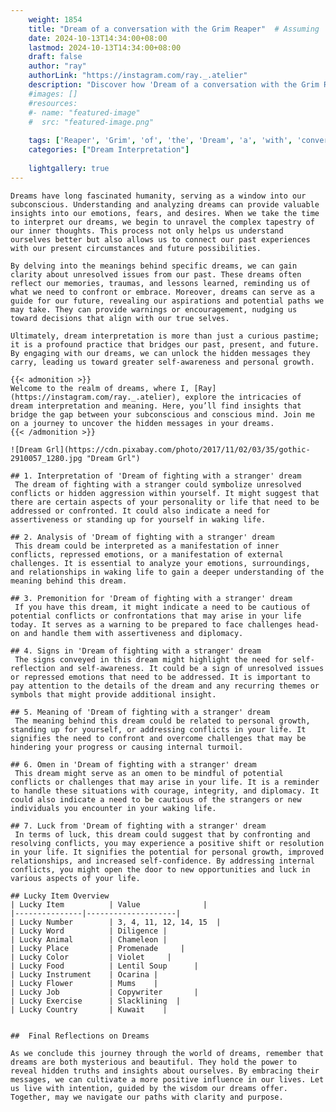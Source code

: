 ```yaml
---
    weight: 1854
    title: "Dream of a conversation with the Grim Reaper"  # Assuming 'title' column exists
    date: 2024-10-13T14:34:00+08:00
    lastmod: 2024-10-13T14:34:00+08:00
    draft: false
    author: "ray"
    authorLink: "https://instagram.com/ray._.atelier"
    description: "Discover how 'Dream of a conversation with the Grim Reaper' can interpret your future and uncover its significant meanings in your life."
    #images: []
    #resources:
    #- name: "featured-image"
    #  src: "featured-image.png"
    
    tags: ['Reaper', 'Grim', 'of', 'the', 'Dream', 'a', 'with', 'conversation']
    categories: ["Dream Interpretation"]
    
    lightgallery: true
---
```

    
    Dreams have long fascinated humanity, serving as a window into our subconscious. Understanding and analyzing dreams can provide valuable insights into our emotions, fears, and desires. When we take the time to interpret our dreams, we begin to unravel the complex tapestry of our inner thoughts. This process not only helps us understand ourselves better but also allows us to connect our past experiences with our present circumstances and future possibilities.
    
    By delving into the meanings behind specific dreams, we can gain clarity about unresolved issues from our past. These dreams often reflect our memories, traumas, and lessons learned, reminding us of what we need to confront or embrace. Moreover, dreams can serve as a guide for our future, revealing our aspirations and potential paths we may take. They can provide warnings or encouragement, nudging us toward decisions that align with our true selves.
    
    Ultimately, dream interpretation is more than just a curious pastime; it is a profound practice that bridges our past, present, and future. By engaging with our dreams, we can unlock the hidden messages they carry, leading us toward greater self-awareness and personal growth.
    
    {{< admonition >}}
    Welcome to the realm of dreams, where I, [Ray](https://instagram.com/ray._.atelier), explore the intricacies of dream interpretation and meaning. Here, you’ll find insights that bridge the gap between your subconscious and conscious mind. Join me on a journey to uncover the hidden messages in your dreams.
    {{< /admonition >}}
    
    ![Dream Grl](https://cdn.pixabay.com/photo/2017/11/02/03/35/gothic-2910057_1280.jpg "Dream Grl")
    
    ## 1. Interpretation of 'Dream of fighting with a stranger' dream
     The dream of fighting with a stranger could symbolize unresolved conflicts or hidden aggression within yourself. It might suggest that there are certain aspects of your personality or life that need to be addressed or confronted. It could also indicate a need for assertiveness or standing up for yourself in waking life.
    
    ## 2. Analysis of 'Dream of fighting with a stranger' dream
     This dream could be interpreted as a manifestation of inner conflicts, repressed emotions, or a manifestation of external challenges. It is essential to analyze your emotions, surroundings, and relationships in waking life to gain a deeper understanding of the meaning behind this dream.
    
    ## 3. Premonition for 'Dream of fighting with a stranger' dream
     If you have this dream, it might indicate a need to be cautious of potential conflicts or confrontations that may arise in your life today. It serves as a warning to be prepared to face challenges head-on and handle them with assertiveness and diplomacy.
    
    ## 4. Signs in 'Dream of fighting with a stranger' dream
     The signs conveyed in this dream might highlight the need for self-reflection and self-awareness. It could be a sign of unresolved issues or repressed emotions that need to be addressed. It is important to pay attention to the details of the dream and any recurring themes or symbols that might provide additional insight.
    
    ## 5. Meaning of 'Dream of fighting with a stranger' dream
     The meaning behind this dream could be related to personal growth, standing up for yourself, or addressing conflicts in your life. It signifies the need to confront and overcome challenges that may be hindering your progress or causing internal turmoil.
    
    ## 6. Omen in 'Dream of fighting with a stranger' dream
     This dream might serve as an omen to be mindful of potential conflicts or challenges that may arise in your life. It is a reminder to handle these situations with courage, integrity, and diplomacy. It could also indicate a need to be cautious of the strangers or new individuals you encounter in your waking life.
    
    ## 7. Luck from 'Dream of fighting with a stranger' dream
     In terms of luck, this dream could suggest that by confronting and resolving conflicts, you may experience a positive shift or resolution in your life. It signifies the potential for personal growth, improved relationships, and increased self-confidence. By addressing internal conflicts, you might open the door to new opportunities and luck in various aspects of your life.
    
    ## Lucky Item Overview
    | Lucky Item          | Value              |
    |---------------|--------------------|
    | Lucky Number        | 3, 4, 11, 12, 14, 15  |
    | Lucky Word          | Diligence |
    | Lucky Animal        | Chameleon |
    | Lucky Place         | Promenade     |
    | Lucky Color         | Violet     |
    | Lucky Food          | Lentil Soup      |
    | Lucky Instrument    | Ocarina |
    | Lucky Flower        | Mums    |
    | Lucky Job           | Copywriter       |
    | Lucky Exercise      | Slacklining  |
    | Lucky Country       | Kuwait    |
    
    
    ##  Final Reflections on Dreams
    
    As we conclude this journey through the world of dreams, remember that dreams are both mysterious and beautiful. They hold the power to reveal hidden truths and insights about ourselves. By embracing their messages, we can cultivate a more positive influence in our lives. Let us live with intention, guided by the wisdom our dreams offer. Together, may we navigate our paths with clarity and purpose.
    